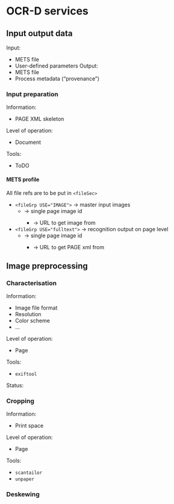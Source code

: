 # OCR-D services

## Input output data

Input:
  - METS file
  - User-defined parameters
Output:
  - METS file
  - Process metadata (“provenance”)
  
### Input preparation

Information:
  - PAGE XML skeleton

Level of operation:
  - Document

Tools:
  - ToDO

#### METS profile

All file refs are to be put in `<fileSec>`
  - `<fileGrp USE="IMAGE">` → master input images
    + <file ID="name" MIMETYPE="img"> → single page image id
      * <FLocat LOCTYPE="URL" xlink:href="..."> → URL to get image from
  - `<fileGrp USE="fulltext">` → recognition output on page level
    + <file ID="name" MIMETYPE="xml"> → single page image id
      * <FLocat LOCTYPE="URL" xlink:href="..."> → URL to get PAGE xml from

## Image preprocessing

### Characterisation

Information:
  - Image file format
  - Resolution
  - Color scheme
  - ...

Level of operation:
  - Page

Tools:
  - `exiftool`

Status:
 
### Cropping

Information:
  - Print space

Level of operation:
  - Page

Tools:
  - `scantailor`
  - `unpaper`

### Deskewing
